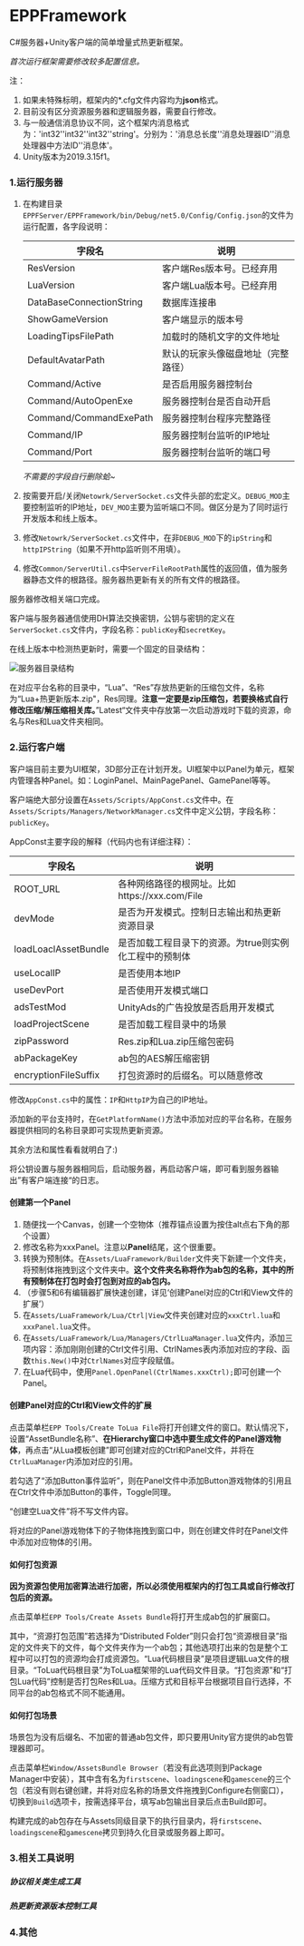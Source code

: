 # EPPFramework
C#服务器+Unity客户端的简单增量式热更新框架。

*首次运行框架需要修改较多配置信息。*

注：

1. 如果未特殊标明，框架内的*.cfg文件内容均为**json**格式。
2. 目前没有区分资源服务器和逻辑服务器，需要自行修改。
3. 与一般通信消息协议不同，这个框架内消息格式为：'int32''int32''int32''string'。分别为：'消息总长度''消息处理器ID''消息处理器中方法ID''消息体'。
4. Unity版本为2019.3.15f1。

### 1.运行服务器

1. 在构建目录`EPPFServer/EPPFramework/bin/Debug/net5.0/Config/Config.json`的文件为运行配置，各字段说明：

   | 字段名                   | 说明                               |
   | ------------------------ | ---------------------------------- |
   | ResVersion               | 客户端Res版本号。已经弃用          |
   | LuaVersion               | 客户端Lua版本号。已经弃用          |
   | DataBaseConnectionString | 数据库连接串                       |
   | ShowGameVersion          | 客户端显示的版本号                 |
   | LoadingTipsFilePath      | 加载时的随机文字的文件地址         |
   | DefaultAvatarPath        | 默认的玩家头像磁盘地址（完整路径） |
   | Command/Active           | 是否启用服务器控制台               |
   | Command/AutoOpenExe      | 服务器控制台是否自动开启           |
   | Command/CommandExePath   | 服务器控制台程序完整路径           |
   | Command/IP               | 服务器控制台监听的IP地址           |
   | Command/Port             | 服务器控制台监听的端口号           |

   *不需要的字段自行删除蛤~*

2. 按需要开启/关闭`Netowrk/ServerSocket.cs`文件头部的宏定义。`DEBUG_MOD`主要控制监听的IP地址，`DEV_MOD`主要为监听端口不同。做区分是为了同时运行开发版本和线上版本。

3. 修改`Netowrk/ServerSocket.cs`文件中，在非`DEBUG_MOD`下的`ipString`和`httpIPString`（如果不开http监听则不用填）。

4. 修改`Common/ServerUtil.cs`中`ServerFileRootPath`属性的返回值，值为服务器静态文件的根路径。服务器热更新有关的所有文件的根路径。

服务器修改相关端口完成。

客户端与服务器通信使用DH算法交换密钥，公钥与密钥的定义在`ServerSocket.cs`文件内，字段名称：`publicKey`和`secretKey`。

在线上版本中检测热更新时，需要一个固定的目录结构：

![服务器目录结构](https://www.qinghuixiang.com/File/Github/EPPF%E6%9C%8D%E5%8A%A1%E5%99%A8%E7%9B%AE%E5%BD%95%E7%BB%93%E6%9E%84.png)

在对应平台名称的目录中，“Lua”、“Res”存放热更新的压缩包文件，名称为“Lua+热更新版本.zip"，Res同理。**注意一定要是zip压缩包，若要换格式自行修改压缩/解压缩相关库。**”Latest“文件夹中存放第一次启动游戏时下载的资源，命名与Res和Lua文件夹相同。

### 2.运行客户端

客户端目前主要为UI框架，3D部分正在计划开发。UI框架中以Panel为单元，框架内管理各种Panel。如：LoginPanel、MainPagePanel、GamePanel等等。

客户端绝大部分设置在`Assets/Scripts/AppConst.cs`文件中。在`Assets/Scripts/Managers/NetworkManager.cs`文件中定义公钥，字段名称：`publicKey`。

AppConst主要字段的解释（代码内也有详细注释）：

| 字段名               | 说明                                                   |
| -------------------- | ------------------------------------------------------ |
| ROOT_URL             | 各种网络路径的根网址。比如https://xxx.com/File         |
| devMode              | 是否为开发模式。控制日志输出和热更新资源目录           |
| loadLoaclAssetBundle | 是否加载工程目录下的资源。为true则实例化工程中的预制体 |
| useLocalIP           | 是否使用本地IP                                         |
| useDevPort           | 是否使用开发模式端口                                   |
| adsTestMod           | UnityAds的广告投放是否启用开发模式                     |
| loadProjectScene     | 是否加载工程目录中的场景                               |
| zipPassword          | Res.zip和Lua.zip压缩包密码                             |
| abPackageKey         | ab包的AES解压缩密钥                                    |
| encryptionFileSuffix | 打包资源时的后缀名。可以随意修改                       |

修改`AppConst.cs`中的属性：`IP`和`HttpIP`为自己的IP地址。

添加新的平台支持时，在`GetPlatformName()`方法中添加对应的平台名称，在服务器提供相同的名称目录即可实现热更新资源。

其余方法和属性看看就明白了:)

将公钥设置与服务器相同后，启动服务器，再启动客户端，即可看到服务器输出”有客户端连接“的日志。

#### 创建第一个Panel

1. 随便找一个Canvas，创建一个空物体（推荐锚点设置为按住alt点右下角的那个设置）
2. 修改名称为xxxPanel。注意以**Panel**结尾，这个很重要。
3. 转换为预制体。在`Assets/LuaFramework/Builder`文件夹下新建一个文件夹，将预制体拖拽到这个文件夹中。**这个文件夹名称将作为ab包的名称，其中的所有预制体在打包时会打包到对应的ab包内。**
4. （步骤5和6有编辑器扩展快速创建，详见‘创建Panel对应的Ctrl和View文件的扩展’）
5. 在`Assets/LuaFramework/Lua/Ctrl|View`文件夹创建对应的`xxxCtrl.lua`和`xxxPanel.lua`文件。
6. 在`Assets/LuaFramework/Lua/Managers/CtrlLuaManager.lua`文件内，添加三项内容：添加刚刚创建的Ctrl文件引用、CtrlNames表内添加对应的字段、函数`this.New()`中对`CtrlNames`对应字段赋值。
7. 在Lua代码中，使用`Panel.OpenPanel(CtrlNames.xxxCtrl);`即可创建一个Panel。

#### 创建Panel对应的Ctrl和View文件的扩展

点击菜单栏`EPP Tools/Create ToLua File`将打开创建文件的窗口。默认情况下，设置“AssetBundle名称”、**在Hierarchy窗口中选中要生成文件的Panel游戏物体**，再点击“从Lua模板创建”即可创建对应的Ctrl和Panel文件，并将在`CtrlLuaManager`内添加对应的引用。

若勾选了“添加Button事件监听”，则在Panel文件中添加Button游戏物体的引用且在Ctrl文件中添加Button的事件，Toggle同理。

“创建空Lua文件”将不写文件内容。

将对应的Panel游戏物体下的子物体拖拽到窗口中，则在创建文件时在Panel文件中添加对应物体的引用。

#### 如何打包资源

**因为资源包使用加密算法进行加密，所以必须使用框架内的打包工具或自行修改打包后的资源。**

点击菜单栏`EPP Tools/Create Assets Bundle`将打开生成ab包的扩展窗口。

其中，“资源打包范围”若选择为“Distributed Folder”则只会打包“资源根目录”指定的文件夹下的文件，每个文件夹作为一个ab包；其他选项打出来的包是整个工程中可以打包的资源均会打成资源包。“Lua代码根目录”是项目逻辑Lua文件的根目录。“ToLua代码根目录”为ToLua框架带的Lua代码文件目录。“打包资源”和“打包Lua代码”控制是否打包Res和Lua。压缩方式和目标平台根据项目自行选择，不同平台的ab包格式不同不能通用。

#### 如何打包场景

场景包为没有后缀名、不加密的普通ab包文件，即只要用Unity官方提供的ab包管理器即可。

点击菜单栏`Window/AssetsBundle Browser`（若没有此选项则到Package Manager中安装），其中含有名为`firstscene`、`loadingscene`和`gamescene`的三个包（若没有则右键创建，并将对应名称的场景文件拖拽到Configure右侧窗口），切换到`Build`选项卡，按需选择平台，填写ab包输出目录后点击Build即可。

构建完成的ab包存在与Assets同级目录下的执行目录内，将`firstscene`、`loadingscene`和`gamescene`拷贝到持久化目录或服务器上即可。

### 3.相关工具说明

##### 协议相关类生成工具

##### 热更新资源版本控制工具

### 4.其他